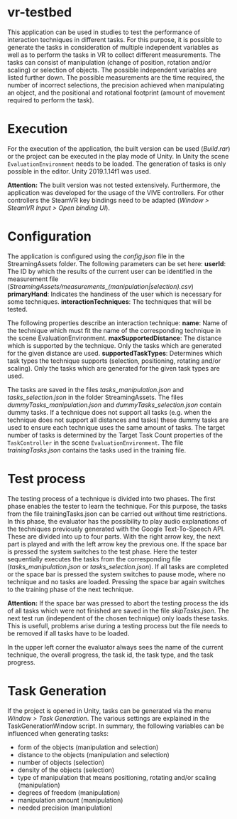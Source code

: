 # vr-testbed
This application can be used in studies to test the performance of interaction techniques in different tasks. For this purpose, it is possible to generate the tasks in consideration of multiple independent variables as well as to perform the tasks in VR to collect different measurements. The tasks can consist of manipulation (change of position, rotation and/or scaling) or selection of objects. The possible independent variables are listed further down. The possible measurements are the time required, the number of incorrect selections, the precision achieved when manipulating an object, and the positional and rotational footprint (amount of movement required to perform the task).

# Execution
For the execution of the application, the built version can be used (*Build.rar*) or the project can be executed in the play mode of Unity. In Unity the scene `EvaluationEnvironment` needs to be loaded. The generation of tasks is only possible in the editor. Unity 2019.1.14f1 was used.

**Attention:** The built version was not tested extensively. Furthermore, the application was developed for the usage of the VIVE controllers. For other controllers the SteamVR key bindings need to be adapted (*Window > SteamVR Input > Open binding UI*).

# Configuration
The application is configured using the *config.json* file in the StreamingAssets folder. The following parameters can be set here:
**userId**: The ID by which the results of the current user can be identified in the measurement file (*StreamingAssets/measurements_(manipulation|selection).csv*)
**primaryHand**: Indicates the handiness of the user which is necessary for some techniques.
**interactionTechniques**: The techniques that will be tested.

The following properties describe an interaction technique:
**name**: Name of the technique which must fit the name of the corresponding technique in the scene EvaluationEnvironment.
**maxSupportedDistance**: The distance which is supported by the technique. Only the tasks which are generated for the given distance are used. 
**supportedTaskTypes**: Determines which task types the technique supports (selection, positioning, rotating and/or scaling). Only the tasks which are generated for the given task types are used.

The tasks are saved in the files *tasks_manipulation.json* and *tasks_selection.json* in the folder StreamingAssets. The files *dummyTasks_manipulation.json* and *dummyTasks_selection.json* contain dummy tasks. If a technique does not support all tasks (e.g. when the technique does not support all distances and tasks) these dummy tasks are used to ensure each technique uses the same amount of tasks. The target number of tasks is determined by the Target Task Count properties of the `TaskController` in the scene `EvaluationEnvironment`. The file *trainingTasks.json* contains the tasks used in the training file.

# Test process
The testing process of a technique is divided into two phases. The first phase enables the tester to learn the technique. For this purpose, the tasks from the file trainingTasks.json can be carried out without time restrictions. In this phase, the evaluator has the possibility to play audio explanations of the techniques previously generated with the Google Text-To-Speech API. These are divided into up to four parts. With the right arrow key, the next part is played and with the left arrow key the previous one. If the space bar is pressed the system switches to the test phase. Here the tester sequentially executes the tasks from the corresponding file (*tasks_manipulation.json* or *tasks_selection.json*). If all tasks are completed or the space bar is pressed the system switches to pause mode, where no technique and no tasks are loaded. Pressing the space bar again switches to the training phase of the next technique. 

**Attention:** If the space bar was pressed to abort the testing process the ids of all tasks which were not finished are saved in the file *skipTasks.json*. The next test run (independent of the chosen technique) only loads these tasks. This is usefull, problems arise during a testing process but the file needs to be removed if all tasks have to be loaded. 

In the upper left corner the evaluator always sees the name of the current technique, the overall progress, the task id, the task type, and the task progress. 

# Task Generation
If the project is opened in Unity, tasks can be generated via the menu *Window > Task Generation*. The various settings are explained in the TaskGenerationWindow script. In summary, the following variables can be influenced when generating tasks:
- form of the objects (manipulation and selection)
- distance to the objects (manipulation and selection)
- number of objects (selection)
- density of the objects (selection)
- type of manipulation that means positioning, rotating and/or scaling (manipulation)
- degrees of freedom (manipulation)
- manipulation amount (manipulation)
- needed precision (manipulation)
